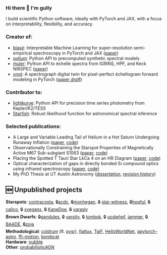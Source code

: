 ### Hi there 👋 I'm gully
I build scientific Python software, ideally with PyTorch and JAX, with a focus on interpretability, flexibility, and accuracy.

### Creator of:
- [blasé](https://blase.readthedocs.io): Interpretable Machine Learning for super-resolution semi-empirical spectroscopy in PyTorch and JAX ([paper](https://ui.adsabs.harvard.edu/abs/2022ApJ...941..200G/abstract))
- [gollum](https://gollum-astro.readthedocs.io): Python API to precomputed synthetic spectral models
- [muler](https://muler.readthedocs.io): Python API to échelle spectra from IGRINS, HPF, and Keck NIRSPEC ([paper](https://ui.adsabs.harvard.edu/abs/2022JOSS....7.4302G/abstract))
- [ynot](https://ynot.readthedocs.io): A spectrograph digital twin for pixel-perfect échellogram forward modeling in PyTorch ([paper *draft*](https://github.com/gully/ynot/blob/master/paper/paper1/final/ms.pdf))

### Contributor to:
- [lightkurve](http://docs.lightkurve.org): Python API for precision time series photometry from Kepler/K2/TESS
- [Starfish](https://starfish.readthedocs.io): Robust likelihood function for astronomical spectral inference 


### Selected publications:
- A Large and Variable Leading Tail of Helium in a Hot Saturn Undergoing Runaway Inflation ([paper](https://ui.adsabs.harvard.edu/abs/2023arXiv230708959G/abstract), [code](https://github.com/BrownDwarf/disperse))
- Observationally Constraining the Starspot Properties of Magnetically Active M67 Sub-subgiant S1063 ([paper](https://ui.adsabs.harvard.edu/abs/2022ApJ...925....5G/abstract), [code](https://github.com/BrownDwarf/subsub))
- Placing the Spotted T Tauri Star LkCa 4 on an HR Diagram ([paper](https://ui.adsabs.harvard.edu/abs/2017ApJ...836..200G/abstract), [code](https://github.com/BrownDwarf/welter))
- Optical characterization of gaps in directly bonded Si compound optics using infrared spectroscopy ([paper](https://ui.adsabs.harvard.edu/abs/2015ApOpt..5410177G/abstract), [code](https://github.com/Echelle/AO_bonding_paper))
- My PhD Thesis at UT Austin Astronomy ([dissertation](https://ui.adsabs.harvard.edu/abs/2016PhDT.......243G/abstract), [revision history](https://github.com/BrownDwarf/gullyDiss))


## :new: Unpublished projects

**Starspots**: [contracosta](https://github.com/BrownDwarf/contracosta), :lock:[acdc](https://github.com/gully/acdc), :lock:[monhegan](https://github.com/BrownDwarf/monhegan), :lock: [star-witness](https://github.com/gully/star-witness), :lock:[hopful](https://github.com/gully/hopful), :lock: [calico](https://github.com/BrownDwarf/calico), :lock: [xveganx](https://github.com/BrownDwarf/xveganx), :lock: [KaneDoe](https://github.com/BrownDwarf/KaneDoe), :lock: [varasly](https://github.com/BrownDwarf/varasly)  
**Brown Dwarfs**: :lock:[gandules](https://github.com/BrownDwarf/gandules), :lock: [varsity](https://github.com/BrownDwarf/varsity), :lock: [lombok](https://github.com/BrownDwarf/lombok), :lock: [ucdwhpf](https://github.com/BrownDwarf/ucdwhpf), [jammer](https://github.com/BrownDwarf/jammer), :lock: [BAADE](https://github.com/BrownDwarf/BAADE),  :lock:[zoja](https://github.com/BrownDwarf/zoja)  
**Methodological**: [coldrum](https://github.com/gully/coldrum) (ft. [pysr](https://github.com/MilesCranmer/PySR)), [fiatlux](https://github.com/BrownDwarf/fiatlux), [TgiF](https://github.com/gully/TgiF), [HelloWorldNet](https://github.com/gully/HelloWorldNet), [gpytorch-astro](https://github.com/gully/gpytorch-astro), [ffi-motion](https://github.com/gully/ffi-motion), [bombcat](https://github.com/gully/bombcat)  
**Hardware**: [nubble](https://github.com/BrownDwarf/nubble)  
**Other**: [probabilisticAGN](https://github.com/BrownDwarf/probabilisticAGN)